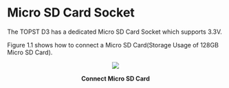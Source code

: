 <h1>
  Micro SD Card Socket
</h1>

The TOPST D3 has a dedicated Micro SD Card Socket which supports 3.3V.  

Figure 1.1 shows how to connect a Micro SD Card(Storage Usage of 128GB Micro SD Card).  
<p align="center"><img src="https://github.com/Topst-Dev/Documentation/assets/161264431/42c5fa3c-a618-4ca8-9f5a-cdd34f338a3d"></p>
<p align="center"><strong>Connect Micro SD Card</strong></p>
